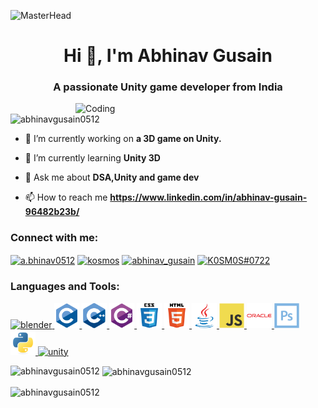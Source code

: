 ![MasterHead](https://previews.123rf.com/images/karpenkoilia/karpenkoilia1805/karpenkoilia180500009/102165920-vector-line-web-concept-for-programming-linear-web-banner-learn-to-code.jpg)

<h1 align="center">Hi 👋, I'm Abhinav Gusain</h1>
<h3 align="center">A passionate Unity game developer from India</h3>
<img align="right" alt="Coding" width="400" src="https://cdn.dribbble.com/users/1646023/screenshots/6625629/gamer_800x600.gif">

<p align="left"> <img src="https://komarev.com/ghpvc/?username=abhinavgusain0512&label=Profile%20views&color=0e75b6&style=flat" alt="abhinavgusain0512" /> </p>

- 🔭 I’m currently working on **a 3D game on Unity.**

- 🌱 I’m currently learning **Unity 3D**

- 💬 Ask me about **DSA,Unity and game dev**

- 📫 How to reach me **https://www.linkedin.com/in/abhinav-gusain-96482b23b/**

<h3 align="left">Connect with me:</h3>
<p align="left">
<a href="https://instagram.com/a.bhinav0512" target="blank"><img align="center" src="https://raw.githubusercontent.com/rahuldkjain/github-profile-readme-generator/master/src/images/icons/Social/instagram.svg" alt="a.bhinav0512" height="30" width="40" /></a>
<a href="https://www.youtube.com/c/kosmos" target="blank"><img align="center" src="https://raw.githubusercontent.com/rahuldkjain/github-profile-readme-generator/master/src/images/icons/Social/youtube.svg" alt="kosmos" height="30" width="40" /></a>
<a href="https://www.leetcode.com/abhinav_gusain" target="blank"><img align="center" src="https://raw.githubusercontent.com/rahuldkjain/github-profile-readme-generator/master/src/images/icons/Social/leet-code.svg" alt="abhinav_gusain" height="30" width="40" /></a>
<a href="https://discord.gg/K0SM0S#0722" target="blank"><img align="center" src="https://raw.githubusercontent.com/rahuldkjain/github-profile-readme-generator/master/src/images/icons/Social/discord.svg" alt="K0SM0S#0722" height="30" width="40" /></a>
</p>

<h3 align="left">Languages and Tools:</h3>
<p align="left"> <a href="https://www.blender.org/" target="_blank" rel="noreferrer"> <img src="https://download.blender.org/branding/community/blender_community_badge_white.svg" alt="blender" width="40" height="40"/> </a> <a href="https://www.cprogramming.com/" target="_blank" rel="noreferrer"> <img src="https://raw.githubusercontent.com/devicons/devicon/master/icons/c/c-original.svg" alt="c" width="40" height="40"/> </a> <a href="https://www.w3schools.com/cpp/" target="_blank" rel="noreferrer"> <img src="https://raw.githubusercontent.com/devicons/devicon/master/icons/cplusplus/cplusplus-original.svg" alt="cplusplus" width="40" height="40"/> </a> <a href="https://www.w3schools.com/cs/" target="_blank" rel="noreferrer"> <img src="https://raw.githubusercontent.com/devicons/devicon/master/icons/csharp/csharp-original.svg" alt="csharp" width="40" height="40"/> </a> <a href="https://www.w3schools.com/css/" target="_blank" rel="noreferrer"> <img src="https://raw.githubusercontent.com/devicons/devicon/master/icons/css3/css3-original-wordmark.svg" alt="css3" width="40" height="40"/> </a> <a href="https://www.w3.org/html/" target="_blank" rel="noreferrer"> <img src="https://raw.githubusercontent.com/devicons/devicon/master/icons/html5/html5-original-wordmark.svg" alt="html5" width="40" height="40"/> </a> <a href="https://www.java.com" target="_blank" rel="noreferrer"> <img src="https://raw.githubusercontent.com/devicons/devicon/master/icons/java/java-original.svg" alt="java" width="40" height="40"/> </a> <a href="https://developer.mozilla.org/en-US/docs/Web/JavaScript" target="_blank" rel="noreferrer"> <img src="https://raw.githubusercontent.com/devicons/devicon/master/icons/javascript/javascript-original.svg" alt="javascript" width="40" height="40"/> </a> <a href="https://www.oracle.com/" target="_blank" rel="noreferrer"> <img src="https://raw.githubusercontent.com/devicons/devicon/master/icons/oracle/oracle-original.svg" alt="oracle" width="40" height="40"/> </a> <a href="https://www.photoshop.com/en" target="_blank" rel="noreferrer"> <img src="https://raw.githubusercontent.com/devicons/devicon/master/icons/photoshop/photoshop-line.svg" alt="photoshop" width="40" height="40"/> </a> <a href="https://www.python.org" target="_blank" rel="noreferrer"> <img src="https://raw.githubusercontent.com/devicons/devicon/master/icons/python/python-original.svg" alt="python" width="40" height="40"/> </a> <a href="https://unity.com/" target="_blank" rel="noreferrer"> <img src="https://www.vectorlogo.zone/logos/unity3d/unity3d-icon.svg" alt="unity" width="40" height="40"/> </a> </p>

<p><img align="left" src="https://github-readme-stats.vercel.app/api/top-langs?username=abhinavgusain0512&show_icons=true&locale=en&layout=compact" alt="abhinavgusain0512" /></p>

<p>&nbsp;<img align="center" src="https://github-readme-stats.vercel.app/api?username=abhinavgusain0512&show_icons=true&locale=en" alt="abhinavgusain0512" /></p>

<p><img align="center" src="https://github-readme-streak-stats.herokuapp.com/?user=abhinavgusain0512&" alt="abhinavgusain0512" /></p>
